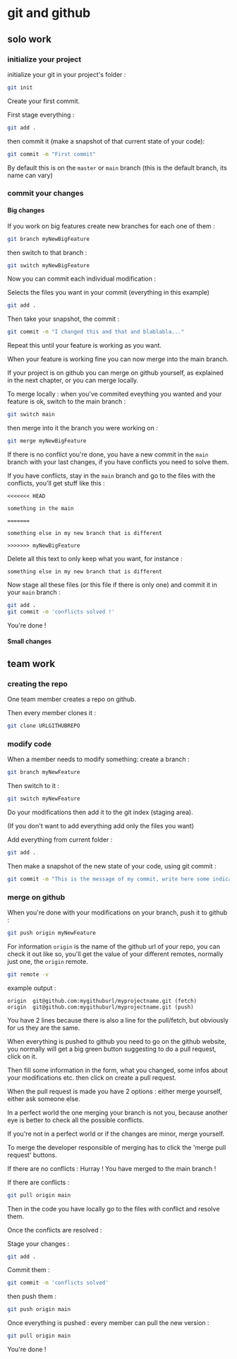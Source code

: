 # git and github

## solo work

### initialize your project

initialize your git in your project's folder :

```bash
git init
```

Create your first commit.

First stage everything :


```bash
git add .
```


then commit it (make a snapshot of that current state of your code):

```bash
git commit -m "First commit"
```

By default this is on the `master` or `main` branch (this is the default branch, its name can vary)


### commit your changes


#### Big changes

If you work on big features create new branches for each one of them :

```bash
git branch myNewBigFeature
```

then switch to that branch :

```bash
git switch myNewBigFeature
```


Now you can commit each individual modification :

Selects the files you want in your commit (everything in this example)
```bash
git add .
```

Then take your snapshot, the commit :

```bash
git commit -m "I changed this and that and blablabla..."
```

Repeat this until your feature is working as you want.

When your feature is working fine you can now merge into the main branch.

If your project is on github you can merge on github yourself, as explained in the next chapter, or you can merge locally.

To merge locally : when you've commited eveything you wanted and your feature is ok, switch to the main branch :


```bash
git switch main
```

then merge into it the branch you were working on :

```bash
git merge myNewBigFeature
```

If there is no conflict you're done, you have a new commit in the `main` branch with your last changes, if you have conflicts you need to solve them.

If you have conflicts, stay in the `main` branch and go to the files with the conflicts, you'll get stuff like this :


```
<<<<<<< HEAD

something in the main

=======

something else in my new branch that is different

>>>>>>> myNewBigFeature
```

Delete all this text to only keep what you want, for instance :

```
something else in my new branch that is different
```

Now stage all these files (or this file if there is only one) and commit it in your `main` branch :

```bash
git add .
git commit -m 'conflicts solved !'
```


You're done !




#### Small changes



## team work


### creating the repo

One team member creates a repo on github.

Then every member clones it :

```bash
git clone URLGITHUBREPO
```
### modify code

When a member needs to modify something: create a branch :

```bash
git branch myNewFeature
```
Then switch to it :

```bash
git switch myNewFeature
```

Do your modifications then add it to the git index (staging area).

(If you don't want to add everything add only the files you want)

Add everything from current folder :

```bash
git add .
```

Then make a snapshot of the new state of your code, using git commit :

```bash
git commit -m "This is the message of my commit, write here some indications about what you did"
```



### merge on github

When you're done with your modifications on your branch, push it to github :


```bash
git push origin myNewFeature
```

For information `origin` is the name of the github url of your repo, you can check it out like so, you'll get the value of your different remotes, normally just one, the `origin` remote.

```bash
git remote -v
```
example output :

```
origin	git@github.com:mygithuburl/myprojectname.git (fetch)
origin	git@github.com:mygithuburl/myprojectname.git (push)
```

You have 2 lines because there is also a line for the pull/fetch, but obviously for us they are the same.


When everything is pushed to github you need to go on the github website, you normally will get a big green button suggesting to do a pull request, click on it.


Then fill some information in the form, what you changed, some infos about your modifications etc. then click on create a pull request.

When the pull request is made you have 2 options : either merge yourself, either ask someone else.

In a perfect world the one merging your branch is not you, because another eye is better to check all the possible conflicts.

If you're not in a perfect world or if the changes are minor, merge yourself.

To merge the developer responsible of merging has to click the 'merge pull request' buttons.

If there are no conflicts : Hurray ! You have merged to the main branch !


If there are conflicts :

```bash
git pull origin main
```
Then in the code you have locally go to the files with conflict and resolve them.


Once the conflicts are resolved :

Stage your changes :
```bash
git add .
```
Commit them :

```bash
git commit -m 'conflicts solved'
```

then push them :

```bash
git push origin main
```





Once everything is pushed : every member can pull the new version :

```bash
git pull origin main
```


You're done !
